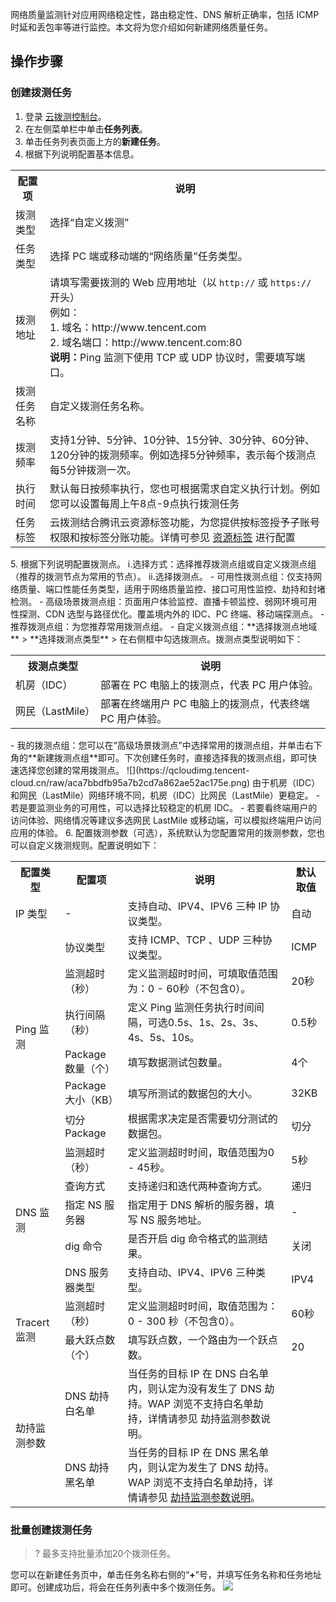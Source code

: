 网络质量监测针对应用网络稳定性，路由稳定性、DNS 解析正确率，包括 ICMP 时延和丢包率等进行监控。本文将为您介绍如何新建网络质量任务。

## 操作步骤
### 创建拨测任务
1. 登录 [云拨测控制台](https://console.cloud.tencent.com/cat/probe/tasklist)。
2. 在左侧菜单栏中单击**任务列表**。
3. 单击任务列表页面上方的**新建任务**。
4. 根据下列说明配置基本信息。
<table>
<tr>
<th> 配置项</th>
<th> 说明</th>
</tr>
<tr>
<td> 拨测类型</td>
<td> 选择“自定义拨测”</td>
</tr>
<tr>
<td> 任务类型</td>
<td> 选择 PC 端或移动端的“网络质量”任务类型。</td>
</tr>
<tr>
<td> 拨测地址</td>
<td> 请填写需要拨测的 Web 应用地址（以 <code>http://</code> 或 <code>https://</code> 开头）<br>例如：<br>1. 域名：http://www.tencent.com<br/>2.
域名端口：http://www.tencent.com:80<br/><b>说明：</b>Ping 监测下使用 TCP 或 UDP 协议时，需要填写端口。
</td>
</tr>
<tr>
<td> 拨测任务名称</td>
<td> 自定义拨测任务名称。</td>
</tr>
<tr>
<td> 拨测频率</td>
<td> 支持1分钟、5分钟、10分钟、15分钟、30分钟、60分钟、120分钟的拨测频率。例如选择5分钟频率，表示每个拨测点每5分钟拨测一次。</td>
</tr>
<tr>
<td> 执行时间</td>
<td> 默认每日按频率执行，您也可根据需求自定义执行计划。例如您可以设置每周上午8点-9点执行拨测任务</td>
</tr>
<tr>
<td> 任务标签</td>
<td>云拨测结合腾讯云资源标签功能，为您提供按标签授予子账号权限和按标签分账功能。详情可参见 <a href="https://cloud.tencent.com/document/product/280/66809">资源标签</a> 进行配置 </td>
</tr>
</table>
5. 根据下列说明配置拨测点。
    i.选择方式：选择推荐拨测点组或自定义拨测点组（推荐的拨测节点为常用的节点）。
    ii.选择拨测点。
    - 可用性拨测点组：仅支持网络质量、端口性能任务类型，适用于网络质量监控、接口可用性监控、劫持和封堵检测。
    - 高级场景拨测点组：页面用户体验监控、直播卡顿监控、弱网环境可用性探测、CDN 选型与路径优化。覆盖境内外的 IDC、PC 终端、移动端探测点。
      - 推荐拨测点组：为您推荐常用拨测点组。
      - 自定义拨测点组：**选择拨测点地域** > **选择拨测点类型** > 在右侧框中勾选拨测点。拨测点类型说明如下：
<table>
<tr>
	<th> 拨测点类型</th>
	<th> 说明</th>
</tr>
<tr>
<td> 机房（IDC）</td>
<td> 部署在 PC 电脑上的拨测点，代表 PC 用户体验。</td>
</tr>
<tr>
<td> 网民（LastMile）</td>
<td> 部署在终端用户 PC 电脑上的拨测点，代表终端 PC 用户体验。</td>
</tr>
</table>
  - 我的拨测点组：您可以在“高级场景拨测点”中选择常用的拨测点组，并单击右下角的**新建拨测点组**即可。下次创建任务时，直接选择我的拨测点组，即可快速选择您创建的常用拨测点。
  ![](https://qcloudimg.tencent-cloud.cn/raw/aca7bbdfb95a7b2cd7a862ae52ac175e.png)
<dx-alert infotype="explain" title="选择建议">
由于机房（IDC）和网民（LastMile）网络环境不同，机房（IDC）比网民（LastMile）更稳定。
- 若是要监测业务的可用性，可以选择比较稳定的机房 IDC。
- 若要看终端用户的访问体验、网络情况等建议多选网民 LastMile 或移动端，可以模拟终端用户访问应用的体验。
</dx-alert>
6. 配置拨测参数（可选），系统默认为您配置常用的拨测参数，您也可以自定义拨测规则。配置说明如下：
<table>
<th>配置类型</th>
<th>配置项</th>
<th>说明</th>
<th>默认取值</th>
</tr>
<tr>
<td>IP 类型</td>
<td>-</td>
<td>支持自动、IPV4、IPV6 三种 IP 协议类型。</td>
<td>自动</td>
</tr>
<tr>
<td rowspan="6">Ping 监测</td>
<td>协议类型</td>
<td>支持 ICMP、TCP 、UDP 三种协议类型。</td>
<td>ICMP </td>
</tr>
<tr>
<td>监测超时（秒）</td>
<td>定义监测超时时间，可填取值范围为：0 - 60秒（不包含0）。</td>
<td>20秒</td>
</tr>
<tr>
<td>执行间隔（秒）</td>
<td>定义 Ping 监测任务执行时间间隔，可选0.5s、1s、2s、3s、4s、5s、10s。</td>
<td>0.5秒</td>
</tr>
<tr>
<td>Package 数量（个）</td>
<td>填写数据测试包数量。</td>
<td>4个</td>
</tr>
<tr>
<td>Package 大小（KB）</td>
<td>填写所测试的数据包的大小。</td>
<td>32KB</td>
</tr>
<tr>
<td>切分Package</td>
<td>根据需求决定是否需要切分测试的数据包。</td>
<td>切分</td>
</tr>
<tr>
<td rowspan="5">DNS 监测</td>
<td>监测超时（秒）</td>
<td>定义监测超时时间，取值范围为0 - 45秒。</td>
<td>5秒</td>
</tr>
<tr>
<td>查询方式</td>
<td>支持递归和迭代两种查询方式。</td>
<td>递归</td>
</tr>
<tr>
<td>指定 NS 服务器</td>
<td>指定用于 DNS 解析的服务器，填写 NS 服务地址。</td>
<td>-</td>
</tr>
<tr>
<td>dig 命令</td>
<td>是否开启 dig 命令格式的监测结果。</td>
<td>关闭</td>
</tr>
<tr>
<td>DNS 服务器类型</td>
<td>支持自动、IPV4、IPV6 三种类型。</td>
<td>IPV4</td>
</tr>
<tr>
<td rowspan="2">Tracert 监测</td>
<td>监测超时（秒）</td>
<td>定义监测超时时间，取值范围为：0 - 300 秒（不包含0）。</td>
<td>60秒</td>
</tr>
<tr>
<td>最大跃点数（个）</td>
<td>填写跃点数，一个路由为一个跃点数。</td>
<td>20</td>
</tr>
<tr>
<td rowspan="2">劫持监测参数</td>
<td>DNS 劫持白名单</td>
<td>当任务的目标 IP 在 DNS 白名单内，则认定为没有发生了 DNS 劫持。WAP 浏览不支持白名单劫持，详情请参见 <ahref="https://cloud.tencent.com/document/product/280/66113">劫持监测参数说明</a>。
</td>
</tr>
<tr>
<td>DNS 劫持黑名单</td>
<td>当任务的目标 IP 在 DNS 黑名单内，则认定为发生了 DNS 劫持。WAP 浏览不支持白名单劫持，详情请参见 <a href="https://cloud.tencent.com/document/product/280/66113">劫持监测参数说明</a>。
</td>
</tr>
</table>


### 批量创建拨测任务
>? 最多支持批量添加20个拨测任务。

您可以在新建任务页中，单击任务名称右侧的“**+**”号，并填写任务名称和任务地址即可。创建成功后，将会在任务列表中多个拨测任务。
![](https://qcloudimg.tencent-cloud.cn/raw/b8bf6b0cd0898c286f2700f14671bdfa.png)
